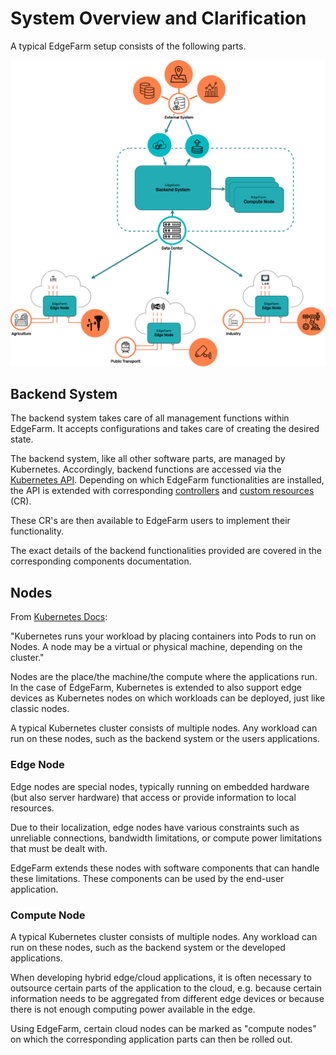 # System Overview and Clarification

A typical EdgeFarm setup consists of the following parts.

![](../assets/architecture-overview.drawio.png)

## Backend System

The backend system takes care of all management functions within EdgeFarm. It accepts configurations and takes care of creating the desired state.

The backend system, like all other software parts, are managed by Kubernetes. Accordingly, backend functions are accessed via the [Kubernetes API](https://kubernetes.io/docs/concepts/overview/kubernetes-api/). Depending on which EdgeFarm functionalities are installed, the API is extended with corresponding [controllers](https://kubernetes.io/docs/concepts/architecture/controller/) and [custom resources](https://kubernetes.io/docs/concepts/extend-kubernetes/api-extension/custom-resources/) (CR).

These CR's are then available to EdgeFarm users to implement their functionality.

The exact details of the backend functionalities provided are covered in the corresponding components documentation.

## Nodes

From [Kubernetes Docs](https://kubernetes.io/docs/concepts/architecture/nodes/):

"Kubernetes runs your workload by placing containers into Pods to run on Nodes. A node may be a virtual or physical machine, depending on the cluster."

Nodes are the place/the machine/the compute where the applications run. In the case of EdgeFarm, Kubernetes is extended to also support edge devices as Kubernetes nodes on which workloads can be deployed, just like classic nodes.

A typical Kubernetes cluster consists of multiple nodes. Any workload can run on these nodes, such as the backend system or the users applications.

### Edge Node

Edge nodes are special nodes, typically running on embedded hardware (but also server hardware) that access or provide information to local resources.

Due to their localization, edge nodes have various constraints such as unreliable connections, bandwidth limitations, or compute power limitations that must be dealt with.

EdgeFarm extends these nodes with software components that can handle these limitations. These components can be used by the end-user application.

### Compute Node

A typical Kubernetes cluster consists of multiple nodes. Any workload can run on these nodes, such as the backend system or the developed applications.

When developing hybrid edge/cloud applications, it is often necessary to outsource certain parts of the application to the cloud, e.g. because certain information needs to be aggregated from different edge devices or because there is not enough computing power available in the edge.

Using EdgeFarm, certain cloud nodes can be marked as "compute nodes" on which the corresponding application parts can then be rolled out.
